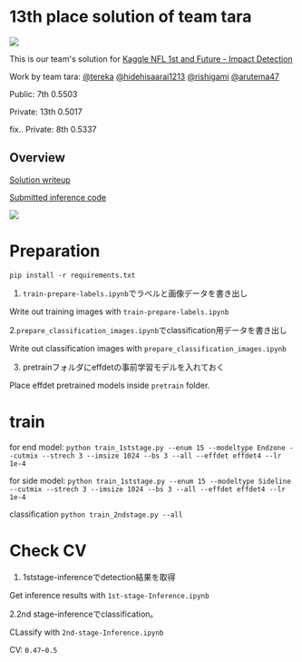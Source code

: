 # 13th place solution of team tara
![](https://storage.googleapis.com/kaggle-media/competitions/nfl-helmet-impacts/impacts.gif)

This is our team's solution for [Kaggle NFL 1st and Future - Impact Detection](https://www.kaggle.com/c/nfl-impact-detection)

Work by team tara: [@tereka](https://www.kaggle.com/tereka) [@hidehisaarai1213](https://www.kaggle.com/hidehisaarai1213) [@rishigami](https://www.kaggle.com/rishigami) [@arutema47](https://www.kaggle.com/kyoshioka47)

Public: 7th 0.5503

Private: 13th 0.5017

fix.. Private: 8th 0.5337

## Overview
[Solution writeup](https://www.kaggle.com/c/nfl-impact-detection/discussion/208801)

[Submitted inference code](https://www.kaggle.com/kyoshioka47/pp-mod-of-2-stage-3d?scriptVersionId=51447826)

![](https://www.googleapis.com/download/storage/v1/b/kaggle-forum-message-attachments/o/inbox%2F3508221%2Fa5abcefa4a1968535ed22d82b18569ee%2Fimage%20(1).png?generation=1609822336590711&alt=media)


# Preparation
`pip install -r requirements.txt`

1. `train-prepare-labels.ipynb`でラベルと画像データを書き出し

Write out training images with `train-prepare-labels.ipynb`

2.`prepare_classification_images.ipynb`でclassification用データを書き出し

Write out classification images with `prepare_classification_images.ipynb`

3. pretrainフォルダにeffdetの事前学習モデルを入れておく

Place effdet pretrained models inside `pretrain` folder.

# train
for end model:
`python train_1ststage.py --enum 15 --modeltype Endzone --cutmix --strech 3 --imsize 1024 --bs 3 --all --effdet effdet4 --lr 1e-4`

for side model:
`python train_1ststage.py --enum 15 --modeltype Sideline --cutmix --strech 3 --imsize 1024 --bs 3 --all --effdet effdet4 --lr 1e-4`

classification
`python train_2ndstage.py --all`

# Check CV
1. 1ststage-inferenceでdetection結果を取得

Get inference results with `1st-stage-Inference.ipynb`

2.2nd stage-inferenceでclassification。

CLassify with `2nd-stage-Inference.ipynb`

CV: `0.47~0.5`

